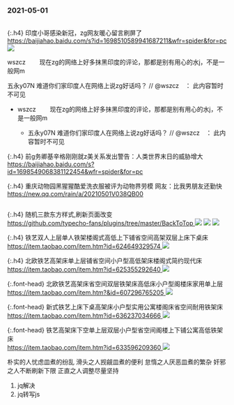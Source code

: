 ### 2021-05-01　
```note
```

{:.h4}
印度小哥感染新冠，zg网友暖心留言刷屏了
<br>[
https://baijiahao.baidu.com/s?id=1698510589941687211&wfr=spider&for=pc
](
https://baijiahao.baidu.com/s?id=1698510589941687211&wfr=spider&for=pc
)
![](http://pics7.baidu.com/feed/fc1f4134970a304e7694dfbf7af9c98ec8175cfe.png?token=2c9444b23cab525b81975eb320cea61e)

wszcz　
　现在zg的网络上好多抹黑印度的评论，那都是别有用心的水j，不是一般网m

五永y07N
难道你们家印度人在网络上说zg好话吗？ // @wszcz　： 此内容暂时不可见

- wszcz　
　现在zg的网络上好多抹黑印度的评论，那都是别有用心的水j，不是一般网m

  - 五永y07N
难道你们家印度人在网络上说zg好话吗？ // @wszcz　： 此内容暂时不可见


{:.h4}
前g务卿基辛格刚刚就z美关系发出警告：人类世界末日的威胁增大
<br>[
https://baijiahao.baidu.com/s?id=1698549068381122454&wfr=spider&for=pc
](
https://baijiahao.baidu.com/s?id=1698549068381122454&wfr=spider&for=pc
)

{:.h4}
重庆动物园黑猩猩酷爱洗衣服被评为动物界劳模 网友：比我男朋友还勤快
<br>[
https://new.qq.com/rain/a/20210501V038QB00
](
https://new.qq.com/rain/a/20210501V038QB00
)

```tip
```

{:.h4}
随机三款东方样式,刷新页面改变
<br>[
https://github.com/typecho-fans/plugins/tree/master/BackToTop
](
https://github.com/typecho-fans/plugins/tree/master/BackToTop
)
![](https://cloud.mokeyjay.com/img/touhou/marisa.png)
![](https://cloud.mokeyjay.com/img/touhou/flandre.png)
![](https://cloud.mokeyjay.com/img/touhou/reimu.png)

{:.h4}
铁艺双人上层单人铁架楼阁式高低上下铺省空间高架双层上床下桌床
<br>[
https://item.taobao.com/item.htm?id=624649329574
](
https://item.taobao.com/item.htm?id=624649329574
)
![](https://img.alicdn.com/imgextra/i4/2903373201/O1CN01ooxbEX1ZW6QBmeZQ9_!!2903373201.jpg)

{:.h4}
北欧铁艺高架床单上层铺省空间小户型高低架床楼阁式简约现代床
<br>[
https://item.taobao.com/item.htm?id=625355292640
](
https://item.taobao.com/item.htm?id=625355292640
)
![](https://img.alicdn.com/imgextra/i1/2649883797/O1CN01U36m0o1dv4TnqsvHj_!!2649883797.jpg)

{:.font-head}
北欧铁艺高架床省空间双层铁架床高低床小户型阁楼床家用单上层
<br>[
https://item.taobao.com/item.htm?&id=607296765205
](
https://item.taobao.com/item.htm?&id=607296765205
)
![](https://gd1.alicdn.com/imgextra/i1/2449416005/O1CN01SOto3j1uEKydqn8Hm_!!2449416005.jpg)

{:.font-head}
新式铁艺上床下桌高架床小户型实用公寓楼阁床省空间耐用铁架床
<br>[
https://item.taobao.com/item.htm?id=636237034666
](
https://item.taobao.com/item.htm?id=636237034666
)
![](https://img.alicdn.com/imgextra/i3/2826306113/O1CN01AczYwS1v1nnqaHNNq_!!2826306113.jpg)

{:.font-head}
铁艺高架床下空单上层双层小户型省空间阁楼上下铺公寓高低铁架床
<br>[
https://item.taobao.com/item.htm?id=633596209360
](
https://item.taobao.com/item.htm?id=633596209360
)
![](https://img.alicdn.com/imgextra/i1/1020427524/O1CN01Ttr5oq25S2dqs9cRe_!!1020427524.jpg)

朴实的人忧虑皿煮的纷乱
滑头之人觊觎皿煮的便利
怠惰之人厌恶皿煮的繁杂
奸邪之人不断刷新下限
正直之人调整尽量坚持

1. jq解决
2. jq转写js
